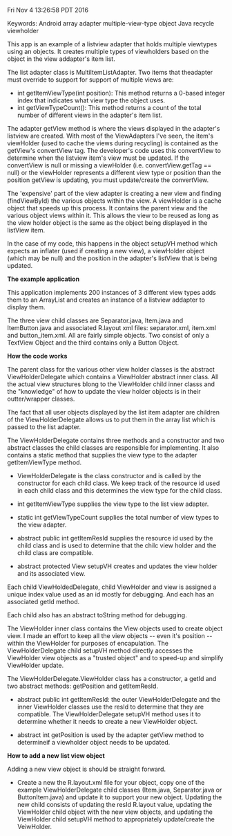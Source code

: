 
Fri Nov  4 13:26:58 PDT 2016

Keywords: Android array adapter multiple-view-type object Java recycle viewholder

This app is an example of a listview adapter that holds multiple viewtypes using an objects.  It creates multiple types of viewholders based on the object in the view addapter's item list.

The list adapter class is MultiItemListAdapter.  Two items that theadapter must override to support for support of multiple views are:

* int getItemViewType(int position):  This method returns a 0-based integer
    index that indicates what view type the object uses.
* int getViewTypeCount(): This method returns a count of the total number
    of different views in the adapter's item list.

The adapter getView method is where the views displayed in the adapter's listview are created.  With most of the ViewAdapters I've seen, the item's viewHolder (used to cache the views during recycling) is contained as the getView's convertView tag.  The developer's code uses this convertView to determine when the listview item's view must be updated.  If the convertView is null or missing a viewHolder (i.e. convertView.getTag == null) or the viewHolder represents a different view type or position than the position getView is updating, you must update/create the convertView.

The 'expensive' part of the view adapter is creating a new view and finding (findViewById) the various objects within the view.  A viewHolder is a cache object that speeds up this process.  It contains the parent view and the various object views within it.  This allows the view to be reused as long as the view holder object is the same as the object being displayed in the listView item.

In the case of my code, this happens in the object setupVH method which expects an inflater (used if creating a new view), a viewHolder object (which may be null) and the position in the adapter's listView that is being updated.

**The example application**

This application implements 200 instances of 3 different view types adds them to an ArrayList and creates an instance of a listview
addapter to display them.

The three view child classes are Separator.java, Item.java and
ItemButton.java and associated R.layout xml files: separator.xml,
item.xml and button_item.xml.  All are fairly simple objects.
Two consist of only a TextView Object and the third contains
only a Button Object.

**How the code works**

The parent class for the various other view holder classes is the abstract ViewHolderDelegate which contains a ViewHolder abstract inner class.  All the actual view structures blong to the ViewHolder child inner classs and the "knowledge" of how to update the view holder objects is in their outter/wrapper classes.

The fact that all user objects displayed by the list item adapter are children of the ViewHolderDelegate allows us to put them in the array list which is passed to the list adapter.

The ViewHolderDelegate contains three methods and a constructor and two abstract classes the child classes are responsible for implementing.  It also contains a static method that supplies the view type to the adapter getItemViewType method.

* ViewHolderDelegate is the class constructor and is called by the 
constructor for each child class.  We keep track of the resource id
used in each child class and this determines the view type for the child
class.

* int getItemViewType supplies the view type to the list view adapter.

* static int getViewTypeCount supplies the total number of view types
to the view adapter.

* abstract public int getItemResId supplies the resource id used by
the child class and is used to determine that the chilc view holder and
the child class are compatible.

* abstract protected View setupVH creates and updates the view holder
and its associated view.

Each child ViewHoldedDelegate, child ViewHolder and view is assigned a unique index value used as an id mostly for debugging.  And each has an associated getId method.

Each child also has an abstract toString method for debugging.

The ViewHolder inner class contains the View objects used to create object view.  I made an effort to keep all the view objects -- even it's position -- within the ViewHolder for purposes of encapulation.  The ViewHolderDelegate child setupVH method directly accesses the ViewHolder view objects as a "trusted object" and to speed-up and simplify ViewHolder update.

The ViewHolderDelegate.ViewHolder class has a constructor, a getId and two abstract methods: getPosition and getItemResId.

* abstract public int getItemResId: the outer ViewHolderDelegate and the inner ViewHolder classes use the resId to determine that they are compatible.  The ViewHolderDelegate setupVH method uses it to determine whether it needs to create a new ViewHolder object.

* abstract int getPosition is used by the adapter getView method to determineif a viewholder object needs to be updated.

**How to add a new list view object**

Adding a new view object is should be straight forward.  

* Create a new the R.layout.xml file for your object, copy one of the example
ViewHolderDelegate child classes (Item.java, Separator.java or
ButtonItem.java) and update it to support your new object.  Updating
the new child consists of updating the resId R.layout value, updating
the ViewHolder child object with the new view objects, and updating
the ViewHolder child setupVH method to appropriately update/create
the VeiwHolder.
